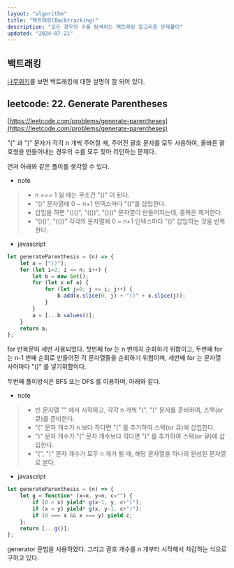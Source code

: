 ```yaml
---
layout: "algorithm"
title: "백트래킹(Backtracking)"
description: "모든 경우의 수를 탐색하는 백트래킹 알고리즘 문제풀이"
updated: "2024-07-21"
---
```


## 백트래킹

[나무위키](https://namu.wiki/w/%EB%B0%B1%ED%8A%B8%EB%9E%98%ED%82%B9)를 보면 백트래킹에 대한 설명이 잘 되어 있다.

## leetcode: 22. Generate Parentheses

[https://leetcode.com/problems/generate-parentheses](https://leetcode.com/problems/generate-parentheses)

"(" 과 ")" 문자가 각각 n 개씩 주어질 때, 주어진 괄호 문자를 모두 사용하여, 올바른 괄호쌍을 만들어내는 경우의 수를 모두 찾아 리턴하는 문제다.

먼저 아래와 같은 풀이를 생각할 수 있다.

- note
> - n === 1 일 때는 무조건 "()" 이 된다.
> - "()" 문자열에 0 ~ n+1 인덱스마다 "()"를 삽입한다.
> - 삽입을 하면 "()()", "(())", "()()" 문자열이 만들어지는데, 중복은 제거한다.
> - "()()", "(())" 각각의 문자열에 0 ~ n+1 인덱스마다 "()" 삽입하는 것을 반복한다.

- javascript
```js
let generateParenthesis = (n) => {
    let a = ["()"];
    for (let i=2; i <= n; i++) {
        let b = new Set();
        for (let x of a) {
            for (let j=0; j <= i; j++) {
                b.add(x.slice(0, j) + "()" + x.slice(j));
            }
        }
        a = [...b.values()];
    }
    return a;
};
```

for 반복문이 세번 사용되었다. 첫번째 for 는 n 번까지 순회하기 위함이고, 두번째 for 는 n-1 번째 순회로 만들어진 각 문자열들을 순회하기 위함이며, 세번째 for 는 문자열 사이마다 "()" 를 넣기위함이다.

두번째 풀이방식은 BFS 또는 DFS 를 이용하며, 아래와 같다.

- note
> - 빈 문자열 "" 에서 시작하고, 각각 n 개씩 "(", ")" 문자를 준비하여, 스택(or 큐)를 준비한다.
> - "(" 문자 개수가 n 보다 작다면 "(" 를 추가하여 스택(or 큐)에 삽입한다.
> - ")" 문자 개수가 "(" 문자 개수보다 작다면 ")" 를 추가하여 스택(or 큐)에 삽입한다.
> - "(", ")" 문자 개수가 모두 n 개가 될 때, 해당 문자열을 하나의 완성된 문자열로 본다.

- javascript
```js
let generateParenthesis = (n) => {
    let g = function* (x=n, y=n, c="") {
        if (0 < x) yield* g(x-1, y, c+"(");
        if (x < y) yield* g(x, y-1, c+")");
        if (0 === x && x === y) yield c;
    };
    return [...g()];
};
```

generator 문법을 사용하였다. 그리고 괄호 개수를 n 개부터 시작해서 차감하는 식으로 구하고 있다.
